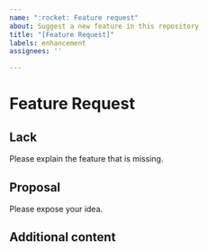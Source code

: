 ```yaml
---
name: ":rocket: Feature request"
about: Suggest a new feature in this repository
title: "[Feature Request]"
labels: enhancement
assignees: ''

---
```


# Feature Request

## Lack

Please explain the feature that is missing.

## Proposal

Please expose your idea.

## Additional content
